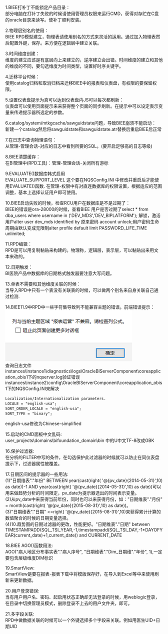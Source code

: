 1.BIEE打补丁不能锁定产品目录：  
部分电脑在打补丁失败的时候请使用管理员权限来运行CMD，获得对存贮在C盘的oracle目录来读写。使补丁顺利安装。

2.物理层别名的使用：  
BIEE RPD模型建立，物理表请使用别名的方式来灵活的运用。通过加入物理表然后配置外键，保存。来方便在逻辑层中建立关联。

3.时间维度创建：  
维度的建立应该是有底层向上来建立的，逆序建立会出错。时间维度的建立和其他的维度的不同，要勾选维度为时间类型，设置好时序关键字。

4.迁移平台时候：  
使用catalog归档和取消归档来迁移BIEE中的报表和仪表盘，有权限的要保留权限。

5.设置仪表盘提示为真可以达到仪表盘内JS可以每次都刷新：  
仪表盘可以使用页面提示来来获得整个页面的同步刷新。在提示中可以设定表示变量来传递提示器所选定的参数。

6.catalog/system/mtkgcache/sawguidstate问题，导致BIEE崩溃不能启动：  
新建一个catalog然后将sawguidstate和sawguidstate.atr替换后重启BIEE后正常

7.在日志中查询物理语句：  
从管理-管理会话-对应的日志中看到所要的SQL。(要开启足够高的日志等级)

8.BIEE清楚缓存：   
在BI管理中(RPD工具)：管理-管理会话-关闭所有游标

9.EVALUATE()数据库韩式启用  
EVALUATE_SUPPORT_LEVEL 这个要在NQSConfig.INI 中修改并重启后才能使用EVALUATE()函数.
在管理-权限中有对直连数据库的权限设置，根据适应的范围调整，基本上选择认证用户即可使用。

10.BIEE启动失败的时候，检查RCU用户在数据库是不是过期了：  
BIEE的错误是ora-28000的时候，查看BIEE 用户是否过期了select * from dba_users where username in ('DEV_MDS','DEV_BIPLATFORM'); 解锁，激活用户alter user dev_mds identified by 原来密码 account unlock;用户密码生命周期由默认变成无限制alter profile default limit PASSWORD_LIFE_TIME unlimited;

11.RPD编辑：  
RPD是可以用复制黏贴来构建的。物理称，逻辑层，表示层，可以黏贴出来用文本来改的。

12.日期触发：  
BI医院产品中数据库的日期格式触发器要注意大写问题。

13.单表不需要和其他维度关联的时候：  
当导入RPD中只有一个表没有关联表的时候，可以做两个别名来自身关联自己通过检测.

14.BIEE11.9中RPD中一些字符集导致列不能兼容主题的错误。前端错误提示：  
![](image/1.png)  
查询日志文件instances\instance1\diagnostics\logs\OracleBIServerComponent\coreapplication_obis1下的nqserver.log验证错误
instances\instance2\config\OracleBIServerComponent\coreapplication_obis1下的NQSConfig.INI来解决
```
Localization/Internationalization parameters.
LOCALE = "english-usa"; 
SORT_ORDER_LOCALE = "english-usa"; 
SORT_TYPE = "binary"; 
```
english-usa修改为Chinese-simplified   

15.启动的CMD面板中文乱码:  
user_projects\domains\bifoundation_domain\bin 中的U中文TF-8改成GBK 

16.保护过滤器:  
在分析的FILTER中写的条件，在勾选保护此过滤器的时候就可以防止在同仪表盘提示下，过滤器属性被覆盖。

17.日期区间的提示器的一些用法:  
(1)"日期维表"."年份" BETWEEN year(cast(right( '@{pv_date}{2014-05-31}',10) as date))-1 AND year(cast(right( '@{pv_date}{2014-05-31}',10) as date))可以用来做趋势分析的时间限定，pv_date为提示器选出的时间表示变量。  
(2)从pv_date中来获得当前年份，同时也可以来获得月份，如："日期维表"."月份" = month(cast(right( '@{pv_date}{2015-08-31}',10) as date))。  
(3)"日期维表"."日期" <=right( '@{pv_date}{2015-08-31}',10)来获得累计计算的数值聚合的时候的日期变量选择。  
(4)10.趋势图的日期过滤器的更改，性能更好。"日期维表"."日期" between TIMESTAMPADD(SQL_TSI_YEAR,-1,timestampadd(SQL_TSI_DAY,-1*DAYOFYEAR(current_date)+1,current_date)) and CURRENT_DATE

18.BIEE AGO()函数用法:  
AGO("病人地区分布事实表"."病人序号", "日期维表"."Dim_日期维"."年份", 1),一定要包含层级维度DIM标识

19.SmartView:  
SmartView是要在报表-报表下载中将模版保存好，在导入到Excel等中来使用刷新来更新数据。

20.用户登录错误:  
当有用户用户名、密码、起启用状态正确却无法登录的时候，用weblogic登录，在目录中切换管理员模式，删除登录不上去的用户文件夹，即可。

21.多字段关联:  
RPD中做数据关联的时候可以一个外键选择多个字段来关联。例如用医生UID+日期UID
